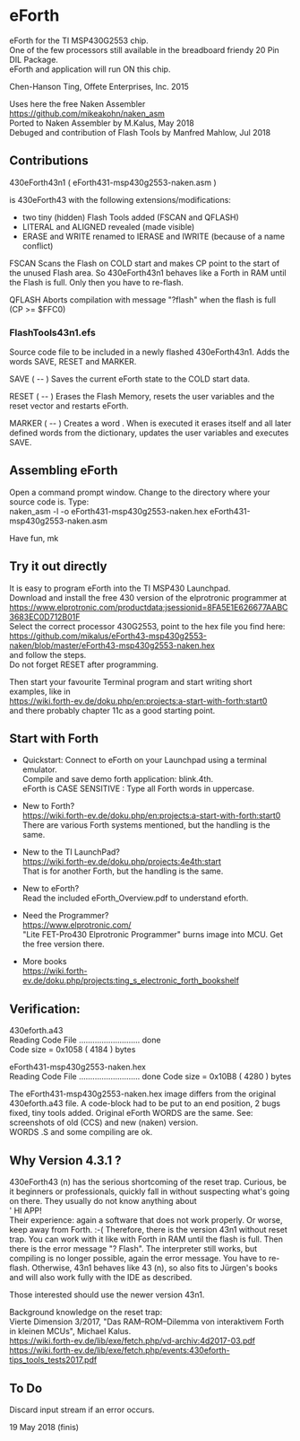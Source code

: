 # eForth

eForth for the TI MSP430G2553 chip.  
One of the few processors still available in the breadboard friendy 20 Pin DIL Package.  
eForth and application will run ON this chip. 

Chen-Hanson Ting, Offete Enterprises, Inc. 2015

Uses here the free Naken Assembler https://github.com/mikeakohn/naken_asm  
Ported to Naken Assembler by M.Kalus, May 2018  
Debuged and contribution of Flash Tools by Manfred Mahlow, Jul 2018

## Contributions

430eForth43n1 ( eForth431-msp430g2553-naken.asm )

is 430eForth43 with the following extensions/modifications:

  * two tiny (hidden) Flash Tools added (FSCAN and QFLASH)
  * LITERAL and ALIGNED revealed (made visible)
  * ERASE and WRITE renamed to IERASE and IWRITE (because of a name conflict)

FSCAN
Scans the Flash on COLD start and makes CP point to the start of the
unused Flash area. So 430eForth43n1 behaves like a Forth in RAM until the
Flash is full. Only then you have to re-flash.

QFLASH
Aborts compilation with message "?flash" when the flash is full (CP >= $FFC0)

### FlashTools43n1.efs

Source code file to be included in a newly flashed 430eForth43n1. Adds the words SAVE, RESET and MARKER.

SAVE ( -- )
Saves the current eForth state to the COLD start data.

RESET ( -- )
Erases the Flash Memory, resets the user variables and the reset vector and restarts eForth.

MARKER ( <name> -- )
Creates a word <name>. When <name> is executed it erases itself and all later defined words from the dictionary, updates the user variables and executes SAVE.

## Assembling eForth
Open a command prompt window. Change to the directory where your source code is. Type:  
naken_asm -l -o eForth431-msp430g2553-naken.hex eForth431-msp430g2553-naken.asm

Have fun, mk

## Try it out directly
It is easy to program eForth into the TI MSP430 Launchpad.  
Download and install the free 430 version of the elprotronic programmer at  
https://www.elprotronic.com/productdata;jsessionid=8FA5E1E626677AABC3683EC0D712B01F  
Select the correct processor 430G2553, point to the hex file you find here:  
https://github.com/mikalus/eForth43-msp430g2553-naken/blob/master/eForth43-msp430g2553-naken.hex  
and follow the steps.  
Do not forget RESET after programming.

Then start your favourite Terminal program and start writing short examples, like in  
https://wiki.forth-ev.de/doku.php/en:projects:a-start-with-forth:start0  
and there probably chapter 11c as a good starting point.

## Start with Forth

- Quickstart: Connect to eForth on your Launchpad using a terminal emulator.  
Compile and save demo forth application: blink.4th.  
eForth is CASE SENSITIVE : Type all Forth words in uppercase.

- New to Forth?  
https://wiki.forth-ev.de/doku.php/en:projects:a-start-with-forth:start0  
There are various Forth systems mentioned, but the handling is the same.

- New to the TI LaunchPad?  
https://wiki.forth-ev.de/doku.php/projects:4e4th:start  
That is for another Forth, but the handling is the same.

- New to eForth?  
Read the included eForth_Overview.pdf to understand eforth.

- Need the Programmer?  
https://www.elprotronic.com/  
"Lite FET-Pro430 Elprotronic Programmer" burns image into MCU. Get the free version there.

- More books  
https://wiki.forth-ev.de/doku.php/projects:ting_s_electronic_forth_bookshelf

## Verification:
430eforth.a43  
Reading Code File ........................... done  
Code size = 0x1058 ( 4184 ) bytes

eForth431-msp430g2553-naken.hex  
Reading Code File ........................... done
Code size = 0x10B8 ( 4280 ) bytes

The eForth431-msp430g2553-naken.hex image differs from the original 430eforth.a43 file. A code-block had to be put to an end position, 2 bugs fixed, tiny tools added. Original eForth WORDS are the same. See: screenshots of old (CCS) and new (naken) version.  
WORDS .S and some compiling are ok.  

## Why Version 4.3.1 ?

430eForth43 (n) has the serious shortcoming of the reset trap. Curious,
be it beginners or professionals, quickly fall in without suspecting
what's going on there. They usually do not know anything about  
  ' HI APP!  
Their experience: again a software that does not work properly.
Or worse, keep away from Forth. :-(
Therefore, there is the version 43n1 without reset trap. You can work with it like
with Forth in RAM until the flash is full. Then there is the error message
"? Flash". The interpreter still works, but compiling is no longer possible, 
again the error message. You have to re-flash.
Otherwise, 43n1 behaves like 43 (n), so also fits to Jürgen's books
and will also work fully with the IDE as described.

Those interested should use the newer version 43n1.

Background knowledge on the reset trap:  
Vierte Dimension 3/2017, "Das RAM–ROM–Dilemma von interaktivem Forth in kleinen MCUs", Michael Kalus.  
https://wiki.forth-ev.de/lib/exe/fetch.php/vd-archiv:4d2017-03.pdf  
https://wiki.forth-ev.de/lib/exe/fetch.php/events:430eforth-tips_tools_tests2017.pdf  

## To Do
Discard input stream if an error occurs.

19 May 2018   (finis)
